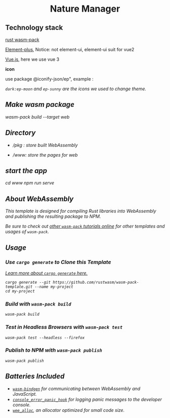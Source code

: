 <div align="center">

# Nature Manager

</div>

## Technology stack

[rust wasm-pack](https://github.com/rustwasm/wasm-pack)

[Element-plus](https://element-plus.gitee.io/zh-CN/), Notice: not element-ui, element-ui suit for vue2

[Vue.js](https://cn.vuejs.org/), here we use vue 3

**icon**

use package @iconify-json/ep", example : 

> <i inline-flex i="dark:ep-moon ep-sunny" />

`dark:ep-moon` and  `ep-sunny` are the icons we used to change theme.

## Make wasm package

wasm-pack build --target web

## Directory

- /pkg : store built WebAssembly

- /www: store the pages for web

## start the app

cd www
npm run serve

## About WebAssembly

This template is designed for compiling Rust libraries into WebAssembly and
publishing the resulting package to NPM.

Be sure to check out [other `wasm-pack` tutorials online][tutorials] for other
templates and usages of `wasm-pack`.

[tutorials]: https://rustwasm.github.io/docs/wasm-pack/tutorials/index.html
[template-docs]: https://rustwasm.github.io/docs/wasm-pack/tutorials/npm-browser-packages/index.html

## Usage

### Use `cargo generate` to Clone this Template

[Learn more about `cargo generate` here.](https://github.com/ashleygwilliams/cargo-generate)

```
cargo generate --git https://github.com/rustwasm/wasm-pack-template.git --name my-project
cd my-project
```

### Build with `wasm-pack build`

```
wasm-pack build
```

### Test in Headless Browsers with `wasm-pack test`

```
wasm-pack test --headless --firefox
```

### Publish to NPM with `wasm-pack publish`

```
wasm-pack publish
```

## Batteries Included

* [`wasm-bindgen`](https://github.com/rustwasm/wasm-bindgen) for communicating
  between WebAssembly and JavaScript.
* [`console_error_panic_hook`](https://github.com/rustwasm/console_error_panic_hook)
  for logging panic messages to the developer console.
* [`wee_alloc`](https://github.com/rustwasm/wee_alloc), an allocator optimized
  for small code size.
